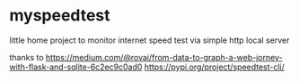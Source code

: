 # myspeedtest

little home project to monitor internet speed test via simple http local server

thanks to 
https://medium.com/@rovai/from-data-to-graph-a-web-jorney-with-flask-and-sqlite-6c2ec9c0ad0
https://pypi.org/project/speedtest-cli/
